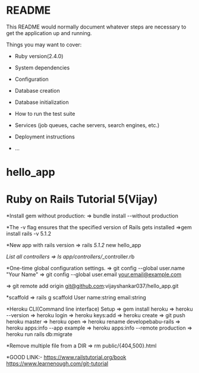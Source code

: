 # README

This README would normally document whatever steps are necessary to get the
application up and running.

Things you may want to cover:

* Ruby version(2.4.0)

* System dependencies

* Configuration

* Database creation

* Database initialization

* How to run the test suite

* Services (job queues, cache servers, search engines, etc.)

* Deployment instructions

* ...
# hello_app

Ruby on Rails Tutorial 5(Vijay)
==============================
*Install gem without production:
=> bundle install --without production

*The -v flag ensures that the specified version of Rails gets installed
=>gem install rails -v 5.1.2

*New app with rails version
=> rails _5.1.2_ new hello_app

*List all controllers
=> ls app/controllers/*_controller.rb

*One-time global configuration settings.
=> git config --global user.name "Your Name"
=> git config --global user.email your.email@example.com

=> git remote add origin git@github.com:vijayshankar037/hello_app.git

*scaffold
=> rails g scaffold User name:string email:string



*Heroku CLI(Command line interface) Setup
=> gem install heroku
=> heroku --version
=> heroku login
=> heroku keys:add
=> heroku create
=> git push heroku master 
=> heroku open
=> heroku rename developebabu-rails
=> heroku apps:info --app example
=> heroku apps:info --remote production
=> heroku run rails db:migrate

*Remove multiple file from a DIR
=> rm public/{404,500}.html


*GOOD LINK:-
https://www.railstutorial.org/book
https://www.learnenough.com/git-tutorial
